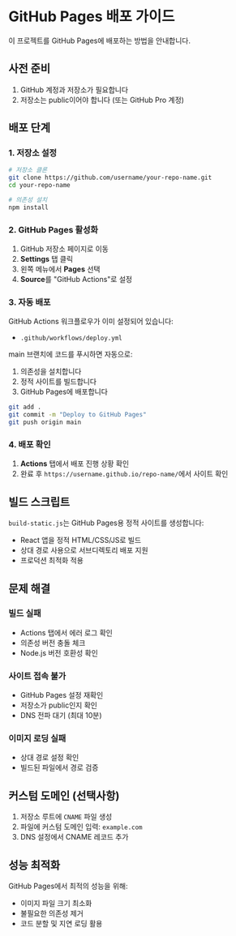 # GitHub Pages 배포 가이드

이 프로젝트를 GitHub Pages에 배포하는 방법을 안내합니다.

## 사전 준비

1. GitHub 계정과 저장소가 필요합니다
2. 저장소는 public이어야 합니다 (또는 GitHub Pro 계정)

## 배포 단계

### 1. 저장소 설정

```bash
# 저장소 클론
git clone https://github.com/username/your-repo-name.git
cd your-repo-name

# 의존성 설치
npm install
```

### 2. GitHub Pages 활성화

1. GitHub 저장소 페이지로 이동
2. **Settings** 탭 클릭
3. 왼쪽 메뉴에서 **Pages** 선택
4. **Source**를 "GitHub Actions"로 설정

### 3. 자동 배포

GitHub Actions 워크플로우가 이미 설정되어 있습니다:
- `.github/workflows/deploy.yml`

main 브랜치에 코드를 푸시하면 자동으로:
1. 의존성을 설치합니다
2. 정적 사이트를 빌드합니다
3. GitHub Pages에 배포합니다

```bash
git add .
git commit -m "Deploy to GitHub Pages"
git push origin main
```

### 4. 배포 확인

1. **Actions** 탭에서 배포 진행 상황 확인
2. 완료 후 `https://username.github.io/repo-name/`에서 사이트 확인

## 빌드 스크립트

`build-static.js`는 GitHub Pages용 정적 사이트를 생성합니다:

- React 앱을 정적 HTML/CSS/JS로 빌드
- 상대 경로 사용으로 서브디렉토리 배포 지원
- 프로덕션 최적화 적용

## 문제 해결

### 빌드 실패
- Actions 탭에서 에러 로그 확인
- 의존성 버전 충돌 체크
- Node.js 버전 호환성 확인

### 사이트 접속 불가
- GitHub Pages 설정 재확인
- 저장소가 public인지 확인
- DNS 전파 대기 (최대 10분)

### 이미지 로딩 실패
- 상대 경로 설정 확인
- 빌드된 파일에서 경로 검증

## 커스텀 도메인 (선택사항)

1. 저장소 루트에 `CNAME` 파일 생성
2. 파일에 커스텀 도메인 입력: `example.com`
3. DNS 설정에서 CNAME 레코드 추가

## 성능 최적화

GitHub Pages에서 최적의 성능을 위해:
- 이미지 파일 크기 최소화
- 불필요한 의존성 제거
- 코드 분할 및 지연 로딩 활용